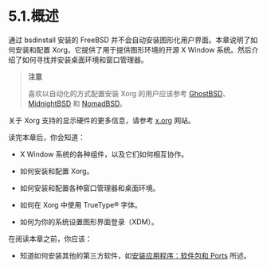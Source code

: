 # 5.1.概述

通过 bsdinstall 安装的 FreeBSD 并不会自动安装图形化用户界面。本章说明了如何安装和配置 Xorg，它提供了用于提供图形环境的开源 X Window 系统。然后介绍了如何寻找并安装桌面环境和窗口管理器。

>**注意**
>
>喜欢以自动化的方式配置安装 Xorg 的用户应该参考 [GhostBSD](https://ghostbsd.org/)、[MidnightBSD](https://www.midnightbsd.org/) 和 [NomadBSD](https://nomadbsd.org/)。

关于 Xorg 支持的显示硬件的更多信息，请参考 [x.org](http://www.x.org/) 网站。

读完本章后，你会知道：

 - X Window 系统的各种组件，以及它们如何相互协作。

 - 如何安装和配置 Xorg。

 - 如何安装和配置各种窗口管理器和桌面环境。

 - 如何在 Xorg 中使用 TrueType® 字体。

 - 如何为你的系统设置图形界面登录（XDM）。

在阅读本章之前，你应该：

 - 知道如何安装其他的第三方软件，如[安装应用程序：软件包和 Ports](https://docs.freebsd.org/en/books/handbook/ports/index.html#ports) 所述。
